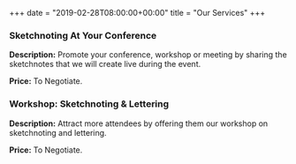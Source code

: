 +++
date = "2019-02-28T08:00:00+00:00"
title = "Our Services"
+++

### Sketchnoting At Your Conference

**Description:** Promote your conference, workshop or meeting by sharing the
sketchnotes that we will create live during the event.

**Price:** To Negotiate.

### Workshop: Sketchnoting & Lettering

**Description:** Attract more attendees by offering them our workshop on
sketchnoting and lettering.

**Price:** To Negotiate.

